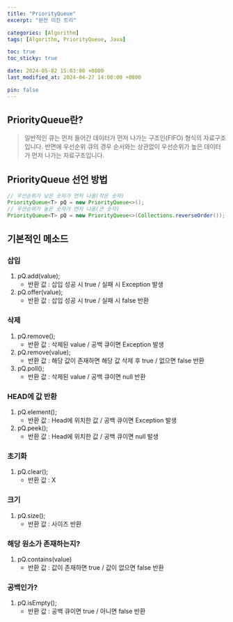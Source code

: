 ```yaml
---
title: "PriorityQueue"
excerpt: "완전 이진 트리"

categories: [Algorithm]
tags: [Algorithm, PriorityQueue, Java]

toc: true
toc_sticky: true

date: 2024-05-02 15:03:00 +0800
last_modified_at: 2024-04-27 14:00:00 +0800

pin: false
---
```


## PriorityQueue란?
>일반적인 큐는 먼저 들어간 데이터가 먼저 나가는 구조인(FIFO) 형식의 자료구조입니다.
반면에 우선순위 큐의 경우 순서와는 상관없이 우선순위가 높은 데이터가 
먼저 나가는 자료구조입니다.

## PriorityQueue 선언 방법
```Java
// 우선순위가 낮은 숫자가 먼저 나옴(작은 숫자)
PriorityQueue<T> pQ = new PriorityQueue<>();
// 우선순위가 높은 숫자가 먼저 나옴(큰 숫자)
PriorityQueue<T> pQ = new PriorityQueue<>(Collections.reverseOrder());
```

## 기본적인 메소드

### 삽입
1. pQ.add(value);
   - 반환 값 : 삽입 성공 시 true / 실패 시 Exception 발생
2. pQ.offer(value);
   - 반환 값 : 삽입 성공 시 true / 실패 시 false 반환 

### 삭제
1. pQ.remove();
   - 반환 값 : 삭제된 value / 공백 큐이면 Exception 발생
2. pQ.remove(value);
   - 반환 값 : 해당 값이 존재하면 해당 값 삭제 후 true / 없으면 false 반환 
3. pQ.poll();
   - 반환 값 : 삭제된 value / 공백 큐이면 null 반환

### HEAD에 값 반환
1. pQ.element();
   - 반환 값 : Head에 위치한 값 / 공백 큐이면 Exception 발생
2. pQ.peek();
   - 반환 값 : Head에 위치한 값 / 공백 큐이면 null 발생

### 초기화
1. pQ.clear();
   - 반환 값 : X

### 크기
1. pQ.size();
   - 반환 값 : 사이즈 반환

### 해당 원소가 존재하는지?
1. pQ.contains(value)
   - 반환 값 : 값이 존재하면 true / 값이 없으면 false 반환

### 공백인가?
1. pQ.isEmpty();
   - 반환 값 : 공백 큐이면 true / 아니면 false 반환 